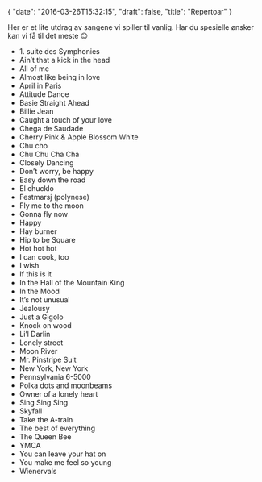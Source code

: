 {
  "date": "2016-03-26T15:32:15",
  "draft": false,
  "title": "Repertoar"
}

Her er et lite utdrag av sangene vi spiller til vanlig. Har du spesielle ønsker kan vi få til det meste 😊

- <section>1. suite des Symphonies</section>
- Ain’t that a kick in the head
- All of me
- Almost like being in love
- April in Paris
- Attitude Dance
- Basie Straight Ahead
- Billie Jean
- Caught a touch of your love
- Chega de Saudade
- Cherry Pink & Apple Blossom White
- Chu cho
- Chu Chu Cha Cha
- Closely Dancing
- Don’t worry, be happy
- Easy down the road
- El chucklo
- Festmarsj (polynese)
- Fly me to the moon
- Gonna fly now
- Happy
- Hay burner
- Hip to be Square
- Hot hot hot
- I can cook, too
- I wish
- If this is it
- In the Hall of the Mountain King
- In the Mood
- It’s not unusual
- Jealousy
- Just a Gigolo
- Knock on wood
- Li’l Darlin
- Lonely street
- Moon River
- Mr. Pinstripe Suit
- New York, New York
- Pennsylvania 6-5000
- Polka dots and moonbeams
- Owner of a lonely heart
- Sing Sing Sing
- Skyfall
- Take the A-train
- The best of everything
- The Queen Bee
- YMCA
- You can leave your hat on
- You make me feel so young
- Wienervals
